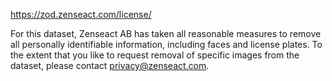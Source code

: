 https://zod.zenseact.com/license/

For this dataset, Zenseact AB has taken all reasonable measures to remove all personally identifiable information, including faces and license plates. To the extent that you like to request removal of specific images from the dataset, please contact privacy@zenseact.com.
